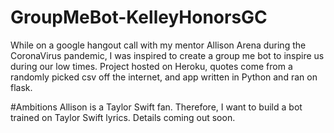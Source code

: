 # GroupMeBot-KelleyHonorsGC
While on a google hangout call with my mentor Allison Arena during the CoronaVirus pandemic, I was inspired to create a group me bot to inspire us during our low times. Project hosted on Heroku, quotes come from a randomly picked csv off the internet, and app written in Python and ran on flask.

#Ambitions
Allison is a Taylor Swift fan. Therefore, I want to build a bot trained on Taylor Swift lyrics. Details coming out soon. 

